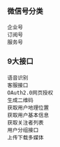 ### 微信号分类
```
企业号
订阅号
服务号
```
### 9大接口
```
语音识别
客服接口
OAuth2.0网页授权
生成二维码
获取用户地理位置
获取用户基本信息
获取关注者列表
用户分组接口
上传下载多媒体
```

